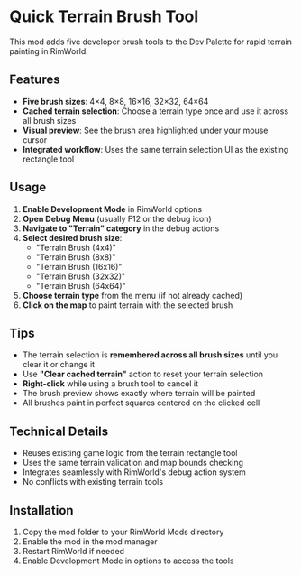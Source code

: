 # Quick Terrain Brush Tool

This mod adds five developer brush tools to the Dev Palette for rapid terrain painting in RimWorld.

## Features

- **Five brush sizes**: 4×4, 8×8, 16×16, 32×32, 64×64
- **Cached terrain selection**: Choose a terrain type once and use it across all brush sizes
- **Visual preview**: See the brush area highlighted under your mouse cursor
- **Integrated workflow**: Uses the same terrain selection UI as the existing rectangle tool

## Usage

1. **Enable Development Mode** in RimWorld options
2. **Open Debug Menu** (usually F12 or the debug icon)
3. **Navigate to "Terrain" category** in the debug actions
4. **Select desired brush size**:
   - "Terrain Brush (4x4)"
   - "Terrain Brush (8x8)" 
   - "Terrain Brush (16x16)"
   - "Terrain Brush (32x32)"
   - "Terrain Brush (64x64)"
5. **Choose terrain type** from the menu (if not already cached)
6. **Click on the map** to paint terrain with the selected brush

## Tips

- The terrain selection is **remembered across all brush sizes** until you clear it or change it
- Use **"Clear cached terrain"** action to reset your terrain selection
- **Right-click** while using a brush tool to cancel it
- The brush preview shows exactly where terrain will be painted
- All brushes paint in perfect squares centered on the clicked cell

## Technical Details

- Reuses existing game logic from the terrain rectangle tool
- Uses the same terrain validation and map bounds checking
- Integrates seamlessly with RimWorld's debug action system
- No conflicts with existing terrain tools

## Installation

1. Copy the mod folder to your RimWorld Mods directory
2. Enable the mod in the mod manager
3. Restart RimWorld if needed
4. Enable Development Mode in options to access the tools
